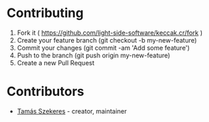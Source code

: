 # Contributing

1. Fork it ( https://github.com/light-side-software/keccak.cr/fork )
2. Create your feature branch (git checkout -b my-new-feature)
3. Commit your changes (git commit -am 'Add some feature')
4. Push to the branch (git push origin my-new-feature)
5. Create a new Pull Request

# Contributors

- [Tamás Szekeres](https://github.com/TamasSzekeres) - creator, maintainer
